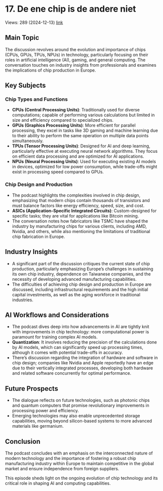 # 17. De ene chip is de andere niet
Views: 289 (2024-12-13) [link](https://www.youtube.com/watch?v=_1MjFdJHVQk)


 ## Main Topic
The discussion revolves around the evolution and importance of chips (CPUs, GPUs, TPUs, NPUs) in technology, particularly focusing on their roles in artificial intelligence (AI), gaming, and general computing. The conversation touches on industry insights from professionals and examines the implications of chip production in Europe.

## Key Subjects

### Chip Types and Functions
- **CPUs (Central Processing Units)**: Traditionally used for diverse computations; capable of performing various calculations but limited in size and efficiency compared to specialized chips.
- **GPUs (Graphics Processing Units)**: More efficient for parallel processing, they excel in tasks like 3D gaming and machine learning due to their ability to perform the same operation on multiple data points simultaneously.
- **TPUs (Tensor Processing Units)**: Designed for AI and deep learning, particularly effective at executing neural network algorithms. They focus on efficient data processing and are optimized for AI applications.
- **NPUs (Neural Processing Units)**: Used for executing existing AI models in devices, optimized for low power consumption, while trade-offs might exist in processing speed compared to GPUs.

### Chip Design and Production
- The podcast highlights the complexities involved in chip design, emphasizing that modern chips contain thousands of transistors and must balance factors like energy efficiency, speed, size, and cost.
- **ASICs (Application-Specific Integrated Circuits)**: Custom-designed for specific tasks; they are vital for applications like Bitcoin mining.
- The conversation notes how fabricators like TSMC have shaped the industry by manufacturing chips for various clients, including AMD, Nvidia, and others, while also mentioning the limitations of traditional chip fabrication in Europe.

## Industry Insights
- A significant part of the discussion critiques the current state of chip production, particularly emphasizing Europe’s challenges in sustaining its own chip industry, dependence on Taiwanese companies, and the necessity of developing advanced manufacturing capabilities.
- The difficulties of achieving chip design and production in Europe are discussed, including infrastructural requirements and the high initial capital investments, as well as the aging workforce in traditional industries.

## AI Workflows and Considerations
- The podcast dives deep into how advancements in AI are tightly knit with improvements in chip technology: more computational power is paramount for training complex AI models.
- **Quantization**: It involves reducing the precision of the calculations done by AI models, which can significantly speed up processing times, although it comes with potential trade-offs in accuracy.
- There’s discussion regarding the integration of hardware and software in chip design; companies like Nvidia and Apple reportedly have an edge due to their vertically integrated processes, developing both hardware and related software concurrently for optimal performance.

## Future Prospects
- The dialogue reflects on future technologies, such as photonic chips and quantum computers that promise revolutionary improvements in processing power and efficiency.
- Emerging technologies may also enable unprecedented storage capabilities, moving beyond silicon-based systems to more advanced materials like germanium.

## Conclusion
The podcast concludes with an emphasis on the interconnected nature of modern technology and the importance of fostering a robust chip manufacturing industry within Europe to maintain competitive in the global market and ensure independence from foreign suppliers. 

This episode sheds light on the ongoing evolution of chip technology and its critical role in shaping AI and computing capabilities.